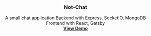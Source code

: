 <br />
<div align="center">
  <h3 align="center">Not-Chat</h3>

  <p align="center">
    A small chat application
    Backend with Express, SocketIO, MongoDB
    Frontend with React, Gatsby
    <br />
    <a href="https://not-chat-io.herokuapp.com/"><strong>View Demo</strong></a>
    <br />
  </p>
</div>

